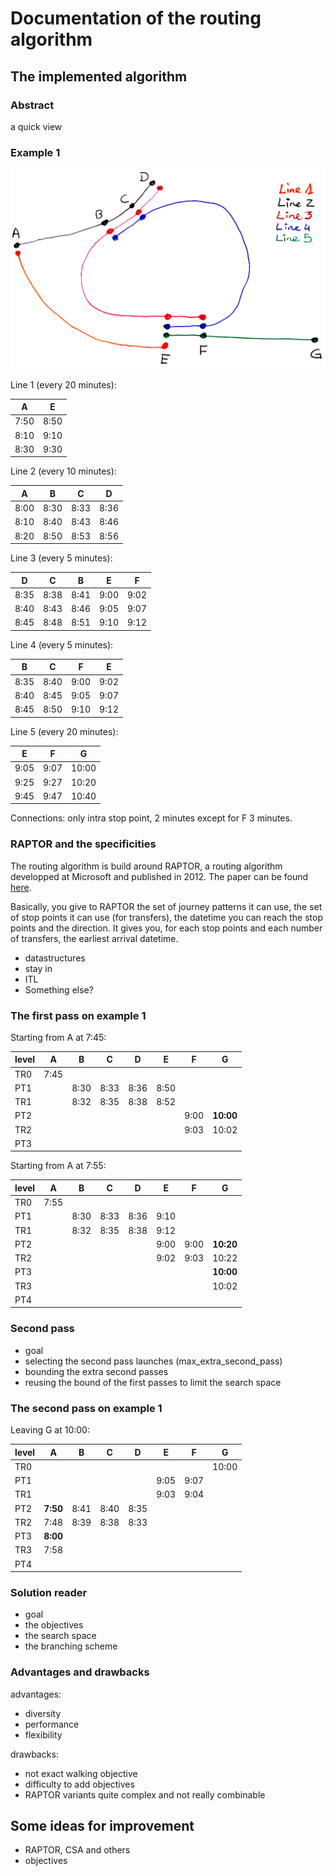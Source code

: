 # Documentation of the routing algorithm

## The implemented algorithm

### Abstract

a quick view

### Example 1

![transit_map](transit_map.png)

Line 1 (every 20 minutes):

| A  | E  |
|----|----|
|7:50|8:50|
|8:10|9:10|
|8:30|9:30|

Line 2 (every 10 minutes):

| A  | B  | C  | D  |
|----|----|----|----|
|8:00|8:30|8:33|8:36|
|8:10|8:40|8:43|8:46|
|8:20|8:50|8:53|8:56|

Line 3 (every 5 minutes):

| D  | C  | B  | E  | F  |
|----|----|----|----|----|
|8:35|8:38|8:41|9:00|9:02|
|8:40|8:43|8:46|9:05|9:07|
|8:45|8:48|8:51|9:10|9:12|

Line 4 (every 5 minutes):

| B  | C  | F  | E  |
|----|----|----|----|
|8:35|8:40|9:00|9:02|
|8:40|8:45|9:05|9:07|
|8:45|8:50|9:10|9:12|

Line 5 (every 20 minutes):

| E  | F  |  G  |
|----|----|-----|
|9:05|9:07|10:00|
|9:25|9:27|10:20|
|9:45|9:47|10:40|

Connections: only intra stop point, 2 minutes except for F 3 minutes.

### RAPTOR and the specificities

The routing algorithm is build around RAPTOR, a routing algorithm developped at Microsoft and published in 2012. The paper can be found [here](https://www.microsoft.com/en-us/research/wp-content/uploads/2012/01/raptor_alenex.pdf).

Basically, you give to RAPTOR the set of journey patterns it can use, the set of stop points it can use (for transfers), the datetime you can reach the stop points and the direction. It gives you, for each stop points and each number of transfers, the earliest arrival datetime.

* datastructures
* stay in
* ITL
* Something else?

### The first pass on example 1

Starting from A at 7:45:

|level| A  | B  | C  | D  | E  | F  |  G      |
|-----|----|----|----|----|----|----|---------|
|TR0  |7:45|    |    |    |    |    |         |
|PT1  |    |8:30|8:33|8:36|8:50|    |         |
|TR1  |    |8:32|8:35|8:38|8:52|    |         |
|PT2  |    |    |    |    |    |9:00|**10:00**|
|TR2  |    |    |    |    |    |9:03|10:02    |
|PT3  |    |    |    |    |    |    |         |

Starting from A at 7:55:

|level| A  | B  | C  | D  | E  | F  |  G      |
|-----|----|----|----|----|----|----|---------|
|TR0  |7:55|    |    |    |    |    |         |
|PT1  |    |8:30|8:33|8:36|9:10|    |         |
|TR1  |    |8:32|8:35|8:38|9:12|    |         |
|PT2  |    |    |    |    |9:00|9:00|**10:20**|
|TR2  |    |    |    |    |9:02|9:03|10:22    |
|PT3  |    |    |    |    |    |    |**10:00**|
|TR3  |    |    |    |    |    |    |10:02    |
|PT4  |    |    |    |    |    |    |         |

### Second pass

* goal
* selecting the second pass launches (max_extra_second_pass)
* bounding the extra second passes
* reusing the bound of the first passes to limit the search space

### The second pass on example 1

Leaving G at 10:00:

|level| A      | B  | C  | D  | E  | F  |  G  |
|-----|--------|----|----|----|----|----|-----|
|TR0  |        |    |    |    |    |    |10:00|
|PT1  |        |    |    |    |9:05|9:07|     |
|TR1  |        |    |    |    |9:03|9:04|     |
|PT2  |**7:50**|8:41|8:40|8:35|    |    |     |
|TR2  |7:48    |8:39|8:38|8:33|    |    |     |
|PT3  |**8:00**|    |    |    |    |    |     |
|TR3  |7:58    |    |    |    |    |    |     |
|PT4  |        |    |    |    |    |    |     |

### Solution reader

* goal
* the objectives
* the search space
* the branching scheme

### Advantages and drawbacks

advantages:
* diversity
* performance
* flexibility

drawbacks:
* not exact walking objective
* difficulty to add objectives
* RAPTOR variants quite complex and not really combinable

## Some ideas for improvement

* RAPTOR, CSA and others
* objectives
